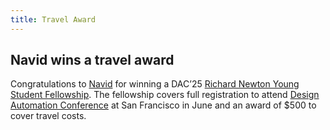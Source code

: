 ```yaml
---
title: Travel Award
---
```

## Navid wins a travel award

Congratulations to [Navid](https://wiscad.github.io/wiscad/members/navid-nadertehrani.html) for winning a DAC’25 [Richard Newton Young Student Fellowship](https://sigda.org/archive/node/49.html). The fellowship covers full registration to attend [Design Automation Conference](https://www.dac.com/) at San Francisco in June and an award of $500 to cover travel costs.
